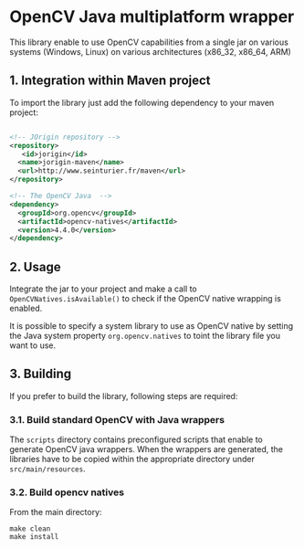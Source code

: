 # OpenCV Java multiplatform wrapper
This library enable to use OpenCV capabilities from a single jar on various systems (Windows, Linux) on various architectures (x86_32, x86_64, ARM)

## 1. Integration within Maven project
To import the library just add the following dependency to your maven project:
```xml

<!-- JOrigin repository -->      
<repository>
   <id>jorigin</id>
  <name>jorigin-maven</name>
  <url>http://www.seinturier.fr/maven</url>
</repository>

<!-- The OpenCV Java  -->
<dependency>
  <groupId>org.opencv</groupId>
  <artifactId>opencv-natives</artifactId>
  <version>4.4.0</version>
</dependency>
```

## 2. Usage
Integrate the jar to your project and make a call to ``OpenCVNatives.isAvailable()`` to check if the OpenCV native wrapping is enabled.

It is possible to specify a system library to use as OpenCV native by setting the Java system property ``org.opencv.natives`` to toint the library file you want to use.

## 3. Building
If you prefer to build the library, following steps are required:

### 3.1. Build standard OpenCV with Java wrappers
The ``scripts`` directory contains preconfigured scripts that enable to generate OpenCV java wrappers. When the wrappers are generated, the libraries have to be copied within the appropriate directory under ``src/main/resources``.

### 3.2. Build opencv natives
From the main directory:
```batch
make clean
make install
```
